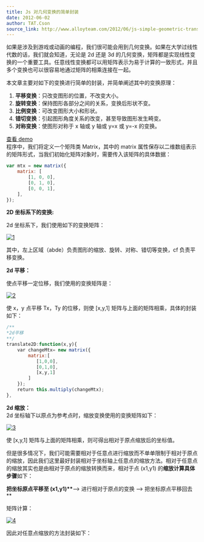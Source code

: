 ```yaml
---
title: Js 对几何变换的简单封装
date: 2012-06-02
author: TAT.Cson
source_link: http://www.alloyteam.com/2012/06/js-simple-geometric-transformation-the-package/
---
```


<!-- {% raw %} - for jekyll -->

如果是涉及到游戏或动画的编程，我们很可能会用到几何变换。如果在大学过线性代数的话，我们就会知道，无论是 2d 还是 3d 的几何变换，矩阵都是实现线性变换的一个重要工具。任意线性变换都可以用矩阵表示为易于计算的一致形式，并且多个变换也可以很容易地通过矩阵的相乘连接在一起。

本文章主要对如下的变换进行简单的封装，并简单阐述其中的变换原理：

1.  **平移变换**：只改变图形的位置，不改变大小。
2.  **旋转变换**：保持图形各部分之间的关系，变换后形状不变。
3.  **比例变换**：可改变图形大小和形状。
4.  **错切变换**：引起图形角度关系的改变，甚至导致图形发生畸变。
5.  **对称变换**：使图形对称于 x 轴或 y 轴或 y=x 或 y=-x 的变换。

[查看 demo](http://www.alloyteam.com/wp-content/uploads/2012/06/main.html "查看 demo")  
程序中，我们将定义一个矩阵类 Matrix，其中的 matrix 属性保存以二维数组表示的矩阵形式，当我们初始化矩阵对象时，需要传入该矩阵的具体数据：

```javascript
var mtx = new matrix({
    matrix: [
        [1, 0, 0],
        [0, 1, 0],
        [0, 0, 1],
    ],
});
```

**2D 坐标系下的变换:**

2d 坐标系下，我们使用如下的变换矩阵：

[![](http://www.alloyteam.com/wp-content/uploads/2012/06/1.jpg "1")](http://www.alloyteam.com/wp-content/uploads/2012/06/1.jpg)

其中，左上区域（abde）负责图形的缩放、旋转、对称、错切等变换，cf 负责平移变换。

**2d 平移：**

使点平移一定位移，我们使用的变换矩阵是：

[![](http://www.alloyteam.com/wp-content/uploads/2012/06/21.jpg "2")](http://www.alloyteam.com/wp-content/uploads/2012/06/21.jpg)

使 x，y 点平移 Tx，Ty 的位移，则使 \[x,y,1] 矩阵与上面的矩阵相乘，具体的封装如下：

```javascript
/**
*2d平移
**/
translate2D:function(x,y){
    var changeMtx= new matrix({
        matrix:[
           [1,0,0],
           [0,1,0],
           [x,y,1]
        ]
    });
    return this.multiply(changeMtx);
},
```

**2d 缩放：**  
2d 坐标轴下以原点为参考点时，缩放变换使用的变换矩阵如下：

[![](http://www.alloyteam.com/wp-content/uploads/2012/06/3.jpg "3")](http://www.alloyteam.com/wp-content/uploads/2012/06/3.jpg)

使 \[x,y,1] 矩阵与上面的矩阵相乘，则可得出相对于原点缩放后的坐标值。

但是很多情况下，我们可能需要相对于任意点进行缩放而不单单限制于相对于原点的缩放，因此我们这里最好封装相对于坐标轴上任意点的缩放方法。相对于任意点的缩放其实也是由相对于原点的缩放转换而来，相对于点 (x1,y1) 的**缩放计算具体步骤**如下：

**把坐标原点平移至 (x1,y1)\*\***--> 进行相对于原点的变换 --> 把坐标原点平移回去 \*\*

矩阵计算：

[![](http://www.alloyteam.com/wp-content/uploads/2012/06/41-300x77.jpg "4")](http://www.alloyteam.com/wp-content/uploads/2012/06/41.jpg)

因此对任意点缩放的方法封装如下：


<!-- {% endraw %} - for jekyll -->
